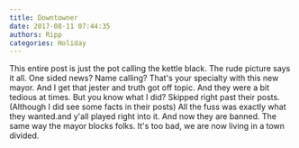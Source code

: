 ```yaml
---
title: Downtowner
date: 2017-08-11 07:44:35
authors: Ripp
categories: Holiday
---
```


 This entire post is just the pot calling the kettle black. The rude picture says it all. One sided news? Name calling? That's your specialty with this new mayor. And I get that jester and truth got off topic. And they were a bit tedious at times. But you know what I did? Skipped right past their posts. (Although I did see some facts in their posts) All the fuss was exactly what they wanted.and y'all played right into it. And now they are banned. The same way the mayor blocks folks. It's too bad, we are now living in a town divided.